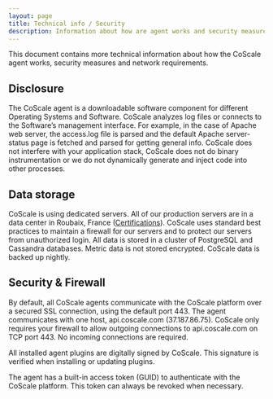 ```yaml
---
layout: page
title: Technical info / Security
description: Information about how are agent works and security measures we take to ensure your data stays safe and available.
---
```


This document contains more technical information about how the CoScale agent works, security measures and network requirements.

## Disclosure
The CoScale agent is a downloadable software component for different Operating Systems and Software. CoScale analyzes log files or connects to the Software’s management interface. For example, in the case of Apache web server, the access.log file is parsed and the default Apache server-status page is fetched and parsed for getting general info. CoScale does not interfere with your application stack, CoScale does not do binary instrumentation or we do not dynamically generate and inject code into other processes.

## Data storage
CoScale is using dedicated servers. All of our production servers are in a data center in Roubaix, France (<a href="https://www.ovh.co.uk/aboutus/certifications.xml" target="_blank">Certifications</a>). CoScale uses standard best practices to maintain a firewall for our servers and to protect our servers from unauthorized login.
All data is stored in a cluster of PostgreSQL and Cassandra databases. Metric data is not stored encrypted. CoScale data is backed up nightly.

## Security & Firewall

By default, all CoScale agents communicate with the CoScale platform over a secured SSL connection, using the default port 443. The agent communicates with one host, api.coscale.com (37.187.86.75). CoScale only requires your firewall to allow outgoing connections to api.coscale.com on TCP port 443. No incoming connections are required.

All installed agent plugins are digitally signed by CoScale. This signature is verified when installing or updating plugins.

The agent has a built-in access token (GUID) to authenticate with the CoScale platform. This token can always be revoked when necessary.

